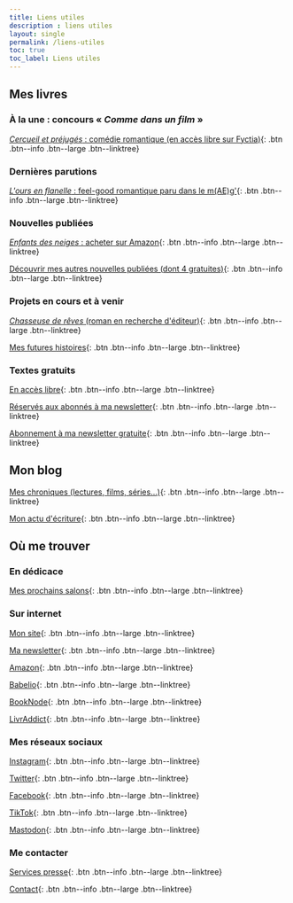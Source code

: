 ```yaml
---
title: Liens utiles
description : liens utiles
layout: single
permalink: /liens-utiles
toc: true
toc_label: Liens utiles
---
```


## Mes livres

### À la une&nbsp;: concours «&nbsp;*Comme dans un film*&nbsp;»

[*Cercueil et préjugés*&nbsp;: comédie romantique (en accès libre sur Fyctia)](https://fyctia.com/stories/cercueil-et-prejuges){: .btn .btn--info .btn--large .btn--linktree}


### Dernières parutions

[*L'ours en flanelle*&nbsp;: feel-good romantique paru dans le m(AE)g'](https://annuaire-auto-edites.johnlucas.fr/magazine/numero-4/){: .btn .btn--info .btn--large .btn--linktree}


### Nouvelles publiées

[*Enfants des neiges*&nbsp;: acheter sur Amazon](https://amzn.to/3GFmfWv){: .btn .btn--info .btn--large .btn--linktree}

[Découvrir mes autres nouvelles publiées (dont 4 gratuites)](/publications){: .btn .btn--info .btn--large .btn--linktree}


### Projets en cours et à venir

[*Chasseuse de rêves* (roman en recherche d'éditeur)](/publications/projets-en-cours/#chasseuse-de-rêves){: .btn .btn--info .btn--large .btn--linktree}

[Mes futures histoires](/publications/projets-en-cours){: .btn .btn--info .btn--large .btn--linktree}


### Textes gratuits

[En accès libre](/echantillons){: .btn .btn--info .btn--large .btn--linktree}

[Réservés aux abonnés à ma newsletter](/bonus){: .btn .btn--info .btn--large .btn--linktree}

[Abonnement à ma newsletter gratuite](/bonus#abonnez-vous){: .btn .btn--info .btn--large .btn--linktree}


## Mon blog

[Mes chroniques (lectures, films, séries&hellip;)](/blog/categories#chronique){: .btn .btn--info .btn--large .btn--linktree}

[Mon actu d'écriture](/blog/tags#écriture){: .btn .btn--info .btn--large .btn--linktree}


## Où me trouver

### En dédicace

[Mes prochains salons](/agenda){: .btn .btn--info .btn--large .btn--linktree}

### Sur internet

[Mon site](/){: .btn .btn--info .btn--large .btn--linktree}

[Ma newsletter](/bonus#abonnez-vous){: .btn .btn--info .btn--large .btn--linktree}

[Amazon](https://amzn.to/3w0pcfd){: .btn .btn--info .btn--large .btn--linktree}

[Babelio](https://www.babelio.com/auteur/Catherine-Phan-Van/586698){: .btn .btn--info .btn--large .btn--linktree}

[BookNode](https://booknode.com/auteur/catherine-phan-van){: .btn .btn--info .btn--large .btn--linktree}

[LivrAddict](https://www.livraddict.com/biblio/auteur/catherine-phan-van.html){: .btn .btn--info .btn--large .btn--linktree}

### Mes réseaux sociaux

[Instagram](https://www.instagram.com/cathphanvan/){: .btn .btn--info .btn--large .btn--linktree}

[Twitter](https://twitter.com/CathPhanvan){: .btn .btn--info .btn--large .btn--linktree}

[Facebook](https://www.facebook.com/CathPhanvan){: .btn .btn--info .btn--large .btn--linktree}

[TikTok](https://www.tiktok.com/@cathphanvan){: .btn .btn--info .btn--large .btn--linktree}

[Mastodon](https://piaille.fr/@cathphanvan){: .btn .btn--info .btn--large .btn--linktree}

### Me contacter

[Services presse](https://simplement.pro/u/CathPhanvan){: .btn .btn--info .btn--large .btn--linktree}

[Contact](/contact){: .btn .btn--info .btn--large .btn--linktree}

